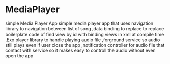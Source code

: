 # MediaPlayer
simple Media Player App
simple media player app that uses navigation library to navigation between list of song 
,data binding to replace to replace boilerplate code of find view by id with binding views in xml at compile time
,Exo player library to handle playing audio file 
,forground service so audio still plays even if user close the app 
,notification controller for audio file that contact with service so it makes easy to controll the audio without even open the app
